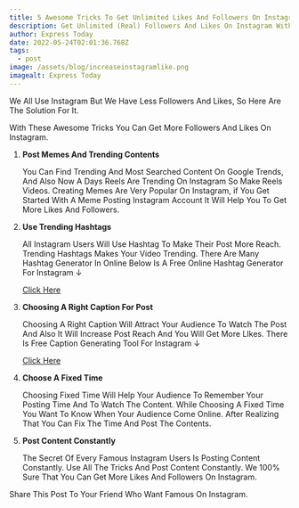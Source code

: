 ```yaml
---
title: 5 Awesome Tricks To Get Unlimited Likes And Followers On Instagram
description: Get Unlimited (Real) Followers And Likes On Instagram With These 5 Tricks.
author: Express Today
date: 2022-05-24T02:01:36.768Z
tags:
  - post
image: /assets/blog/increaseinstagramlike.png
imagealt: Express Today
---
```

We All Use Instagram But We Have Less Followers And Likes, So Here Are The Solution For It.

With These Awesome Tricks You Can Get More Followers And Likes On Instagram.

1. **Post Memes And Trending Contents**

   You Can Find Trending And Most Searched Content On Google Trends, And Also Now A Days Reels Are Trending On Instagram So Make Reels Videos. Creating Memes Are Very Popular On Instagram, if You Get Started With A Meme Posting Instagram Account It Will Help You To Get More Likes And Followers.
2. **Use Trending Hashtags**

   All Instagram Users Will Use Hashtag To Make Their Post More Reach. Trending Hashtags Makes Your Video Trending. There Are Many Hashtag Generator In Online Below Is A Free Online Hashtag Generator For Instagram ↓

   [Click Here](https://toolzu.com/hashtag-generator-for-instagram)
3. **Choosing A Right Caption For Post**

   Choosing A Right Caption Will Attract Your Audience To Watch The Post And Also It Will Increase Post Reach And You Will Get More LIkes. There Is Free Caption Generating Tool For Instagram ↓

   [Click Here](https://www.copy.ai/tools/instagram-caption-generator)


4. **Choose A Fixed Time**

   Choosing Fixed Time Will Help Your Audience To Remember Your Posting Time And To Watch The Content. While Choosing A Fixed Time You Want To Know When Your Audience Come Online. After Realizing That You Can Fix The Time And Post The Contents.
5. **Post Content Constantly**

   The Secret Of Every Famous Instagram Users Is Posting Content Constantly. Use All The Tricks And Post Content Constantly. We 100% Sure That You Can Get More Likes And Followers On Instagram.

Share This Post To Your Friend Who Want Famous On Instagram.